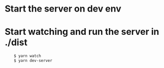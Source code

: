 # Start the server on dev env
# Start watching and run the server in ./dist
```bash
    $ yarn watch
    $ yarn dev-server
```